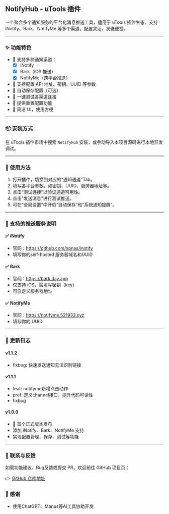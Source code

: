 ## NotifyHub - uTools 插件
一个聚合多个通知服务的平台化消息推送工具，适用于 uTools 插件生态。支持 iNotify、Bark、NotifyMe 等多个渠道，配置灵活、发送便捷。

---

### ✨ 功能特色

- 🧩 支持多种通知渠道：
    - [x] iNotify
    - [x] Bark（iOS 推送）
    - [x] NotifyMe（跨平台推送）
- 🔐 支持配置 API 地址、密钥、UUID 等参数
- 🔄 自动保存配置（可选）
- 🧪 一键测试各渠道连接
- 🧼 提供重置配置功能
- 🧰 简洁 UI，使用方便

---

### 📦 安装方式

在 uTools 插件市场中搜索 `NotifyHub` 安装，或手动导入本项目源码进行本地开发调试。

---

### 🚀 使用方法

1. 打开插件，切换到对应的“通知通道”Tab。
2. 填写各平台参数，如密钥、UUID、服务器地址等。
3. 点击“测试连接”以验证通道可用性。
4. 点击“发送消息”进行测试推送。
5. 可在“全局设置”中开启“自动保存”和“系统通知提醒”。

---


### 🧪 支持的推送服务说明

#### ✅ iNotify

- 官网：https://github.com/xpnas/inotify
- 填写你的self-hosted 服务器域名和UUID

#### ✅ Bark

- 官网：https://bark.day.app
- 仅支持 iOS，需填写密钥（key）
- 可自定义服务器地址

#### ✅ NotifyMe

- 官网：https://notifyme.521933.xyz
- 填写你的 UUID

---

### 📝 更新日志
#### v1.1.2
- fixbug: 快速发送通知无法识别链接
#### v1.1.1
- feat: notifyme新增点击动作
- pref: 定义channel接口，提升代码可读性
- fixbug

#### v1.0.0

- 🎉 首个正式版本发布
- 添加 iNotify、Bark、NotifyMe 支持
- 实现配置管理、保存、测试等功能

---

### 📮 联系与反馈

如需功能建议、Bug反馈或提交 PR，欢迎前往 GitHub 项目页：

👉 [GitHub 仓库地址](https://github.com/qcgzxw/utools-notify-hub)

### 🌟 感谢
- 使用ChatGPT、Manus等AI工具协助开发
